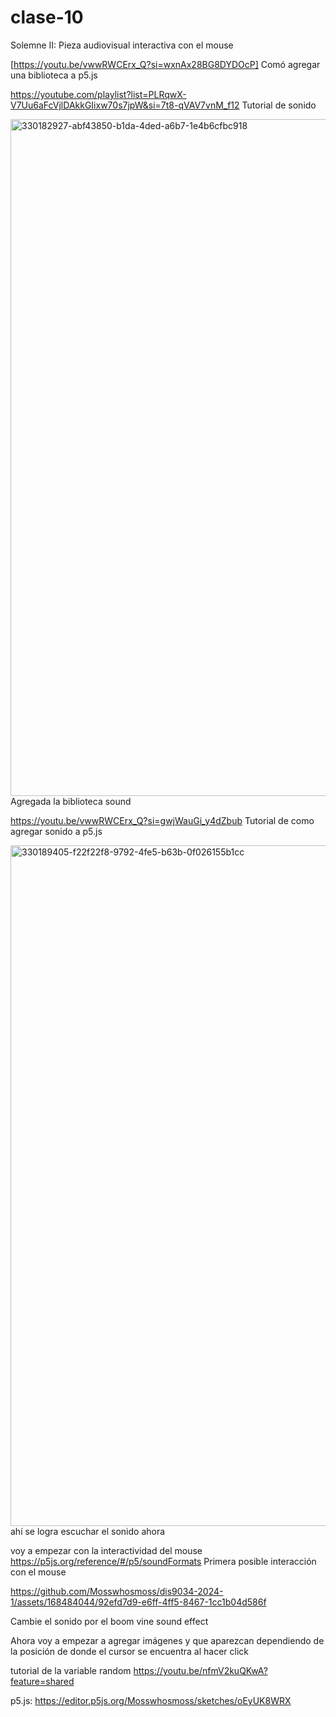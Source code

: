 # clase-10

Solemne II: Pieza audiovisual interactiva con el mouse

[https://youtu.be/vwwRWCErx_Q?si=wxnAx28BG8DYDOcP] Comó agregar una biblioteca a p5.js

https://youtube.com/playlist?list=PLRqwX-V7Uu6aFcVjlDAkkGIixw70s7jpW&si=7t8-qVAV7vnM_f12 Tutorial de sonido

<img width="1083" alt="330182927-abf43850-b1da-4ded-a6b7-1e4b6cfbc918" src="https://github.com/Mosswhosmoss/dis9034-2024-1/assets/168484044/0bda26a0-7799-49db-876f-da2e9c0eeee0">
Agregada la biblioteca sound

https://youtu.be/vwwRWCErx_Q?si=gwjWauGi_y4dZbub Tutorial de como agregar sonido a p5.js

<img width="1089" alt="330189405-f22f22f8-9792-4fe5-b63b-0f026155b1cc" src="https://github.com/Mosswhosmoss/dis9034-2024-1/assets/168484044/11ae7490-42fe-4831-a209-a3f2f612f4cc"> ahí se logra escuchar el sonido ahora

voy a empezar con la interactividad del mouse https://p5js.org/reference/#/p5/soundFormats Primera posible interacción con el mouse

https://github.com/Mosswhosmoss/dis9034-2024-1/assets/168484044/92efd7d9-e6ff-4ff5-8467-1cc1b04d586f

Cambie el sonido por el boom vine sound effect

Ahora voy a empezar a agregar imágenes y que aparezcan dependiendo de la posición de donde el cursor se encuentra al hacer click

tutorial de la variable random https://youtu.be/nfmV2kuQKwA?feature=shared

p5.js: https://editor.p5js.org/Mosswhosmoss/sketches/oEyUK8WRX
